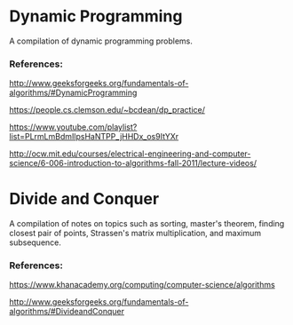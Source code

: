 # Dynamic Programming
A compilation of dynamic programming problems.

### References:

http://www.geeksforgeeks.org/fundamentals-of-algorithms/#DynamicProgramming

https://people.cs.clemson.edu/~bcdean/dp_practice/

https://www.youtube.com/playlist?list=PLrmLmBdmIlpsHaNTPP_jHHDx_os9ItYXr

http://ocw.mit.edu/courses/electrical-engineering-and-computer-science/6-006-introduction-to-algorithms-fall-2011/lecture-videos/


# Divide and Conquer
A compilation of notes on topics such as sorting, master's theorem, finding closest pair of points, Strassen's matrix multiplication, and maximum subsequence.

### References:

https://www.khanacademy.org/computing/computer-science/algorithms

http://www.geeksforgeeks.org/fundamentals-of-algorithms/#DivideandConquer